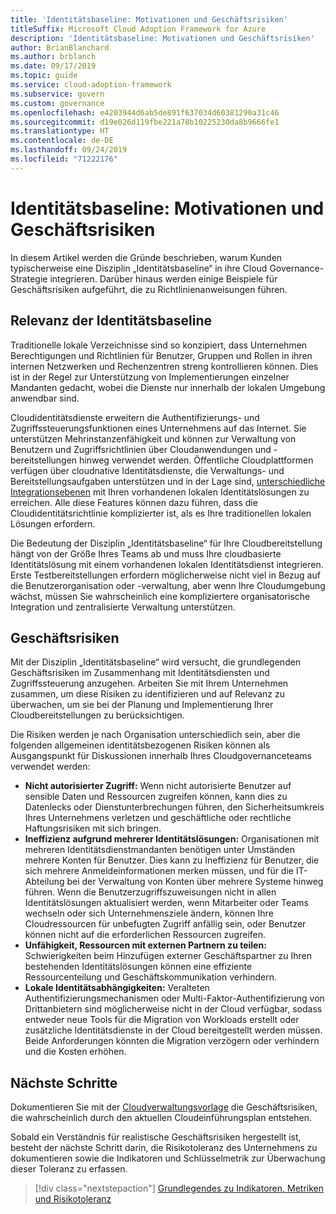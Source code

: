 ```yaml
---
title: 'Identitätsbaseline: Motivationen und Geschäftsrisiken'
titleSuffix: Microsoft Cloud Adoption Framework for Azure
description: 'Identitätsbaseline: Motivationen und Geschäftsrisiken'
author: BrianBlanchard
ms.author: brblanch
ms.date: 09/17/2019
ms.topic: guide
ms.service: cloud-adoption-framework
ms.subservice: govern
ms.custom: governance
ms.openlocfilehash: e4203944d6ab5de891f637034d60381290a31c46
ms.sourcegitcommit: d19e026d119fbe221a78b10225230da8b9666fe1
ms.translationtype: HT
ms.contentlocale: de-DE
ms.lasthandoff: 09/24/2019
ms.locfileid: "71222176"
---
```

# <a name="identity-baseline-motivations-and-business-risks"></a>Identitätsbaseline: Motivationen und Geschäftsrisiken

In diesem Artikel werden die Gründe beschrieben, warum Kunden typischerweise eine Disziplin „Identitätsbaseline“ in ihre Cloud Governance-Strategie integrieren. Darüber hinaus werden einige Beispiele für Geschäftsrisiken aufgeführt, die zu Richtlinienanweisungen führen.

<!-- markdownlint-disable MD026 -->

## <a name="identity-baseline-relevancy"></a>Relevanz der Identitätsbaseline

Traditionelle lokale Verzeichnisse sind so konzipiert, dass Unternehmen Berechtigungen und Richtlinien für Benutzer, Gruppen und Rollen in ihren internen Netzwerken und Rechenzentren streng kontrollieren können. Dies ist in der Regel zur Unterstützung von Implementierungen einzelner Mandanten gedacht, wobei die Dienste nur innerhalb der lokalen Umgebung anwendbar sind.

Cloudidentitätsdienste erweitern die Authentifizierungs- und Zugriffssteuerungsfunktionen eines Unternehmens auf das Internet. Sie unterstützen Mehrinstanzenfähigkeit und können zur Verwaltung von Benutzern und Zugriffsrichtlinien über Cloudanwendungen und -bereitstellungen hinweg verwendet werden. Öffentliche Cloudplattformen verfügen über cloudnative Identitätsdienste, die Verwaltungs- und Bereitstellungsaufgaben unterstützen und in der Lage sind, [unterschiedliche Integrationsebenen](../../decision-guides/identity/index.md) mit Ihren vorhandenen lokalen Identitätslösungen zu erreichen. Alle diese Features können dazu führen, dass die Cloudidentitätsrichtlinie komplizierter ist, als es Ihre traditionellen lokalen Lösungen erfordern.

Die Bedeutung der Disziplin „Identitätsbaseline“ für Ihre Cloudbereitstellung hängt von der Größe Ihres Teams ab und muss Ihre cloudbasierte Identitätslösung mit einem vorhandenen lokalen Identitätsdienst integrieren. Erste Testbereitstellungen erfordern möglicherweise nicht viel in Bezug auf die Benutzerorganisation oder -verwaltung, aber wenn Ihre Cloudumgebung wächst, müssen Sie wahrscheinlich eine kompliziertere organisatorische Integration und zentralisierte Verwaltung unterstützen.

## <a name="business-risk"></a>Geschäftsrisiken

Mit der Disziplin „Identitätsbaseline“ wird versucht, die grundlegenden Geschäftsrisiken im Zusammenhang mit Identitätsdiensten und Zugriffssteuerung anzugehen. Arbeiten Sie mit Ihrem Unternehmen zusammen, um diese Risiken zu identifizieren und auf Relevanz zu überwachen, um sie bei der Planung und Implementierung Ihrer Cloudbereitstellungen zu berücksichtigen.

Die Risiken werden je nach Organisation unterschiedlich sein, aber die folgenden allgemeinen identitätsbezogenen Risiken können als Ausgangspunkt für Diskussionen innerhalb Ihres Cloudgovernanceteams verwendet werden:

- **Nicht autorisierter Zugriff:** Wenn nicht autorisierte Benutzer auf sensible Daten und Ressourcen zugreifen können, kann dies zu Datenlecks oder Dienstunterbrechungen führen, den Sicherheitsumkreis Ihres Unternehmens verletzen und geschäftliche oder rechtliche Haftungsrisiken mit sich bringen.
- **Ineffizienz aufgrund mehrerer Identitätslösungen:** Organisationen mit mehreren Identitätsdienstmandanten benötigen unter Umständen mehrere Konten für Benutzer. Dies kann zu Ineffizienz für Benutzer, die sich mehrere Anmeldeinformationen merken müssen, und für die IT-Abteilung bei der Verwaltung von Konten über mehrere Systeme hinweg führen. Wenn die Benutzerzugriffszuweisungen nicht in allen Identitätslösungen aktualisiert werden, wenn Mitarbeiter oder Teams wechseln oder sich Unternehmensziele ändern, können Ihre Cloudressourcen für unbefugten Zugriff anfällig sein, oder Benutzer können nicht auf die erforderlichen Ressourcen zugreifen.
- **Unfähigkeit, Ressourcen mit externen Partnern zu teilen:** Schwierigkeiten beim Hinzufügen externer Geschäftspartner zu Ihren bestehenden Identitätslösungen können eine effiziente Ressourcenteilung und Geschäftskommunikation verhindern.
- **Lokale Identitätsabhängigkeiten:** Veralteten Authentifizierungsmechanismen oder Multi-Faktor-Authentifizierung von Drittanbietern sind möglicherweise nicht in der Cloud verfügbar, sodass entweder neue Tools für die Migration von Workloads erstellt oder zusätzliche Identitätsdienste in der Cloud bereitgestellt werden müssen. Beide Anforderungen könnten die Migration verzögern oder verhindern und die Kosten erhöhen.

## <a name="next-steps"></a>Nächste Schritte

Dokumentieren Sie mit der [Cloudverwaltungsvorlage](./template.md) die Geschäftsrisiken, die wahrscheinlich durch den aktuellen Cloudeinführungsplan entstehen.

Sobald ein Verständnis für realistische Geschäftsrisiken hergestellt ist, besteht der nächste Schritt darin, die Risikotoleranz des Unternehmens zu dokumentieren sowie die Indikatoren und Schlüsselmetrik zur Überwachung dieser Toleranz zu erfassen.

> [!div class="nextstepaction"]
> [Grundlegendes zu Indikatoren, Metriken und Risikotoleranz](./metrics-tolerance.md)
